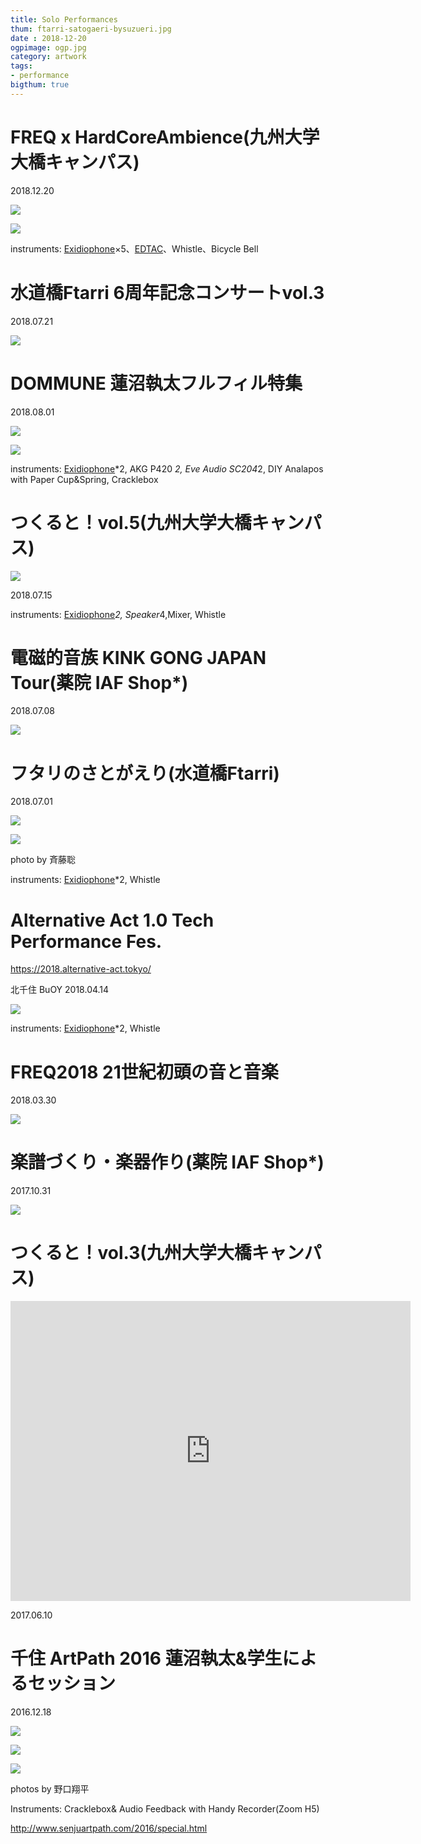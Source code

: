 ```yaml
---
title: Solo Performances
thum: ftarri-satogaeri-bysuzueri.jpg
date : 2018-12-20
ogpimage: ogp.jpg
category: artwork
tags:
- performance
bigthum: true
---
```


# FREQ x HardCoreAmbience(九州大学大橋キャンパス)

2018.12.20

![](freq-ha2.jpg)

![](freq-ha1.jpg)

instruments: [Exidiophone](/works/exidiophone)×5、[EDTAC](/works/edtac)、Whistle、Bicycle Bell

# 水道橋Ftarri 6周年記念コンサートvol.3

2018.07.21

![](ftarri-6thaniv.JPG)

# DOMMUNE 蓮沼執太フルフィル特集

2018.08.01

![](dommune1.jpg)

![](dommune2.jpg)

instruments: [Exidiophone](/works/exidiophone)*2, AKG P420 *2, Eve Audio SC204*2, DIY Analapos with Paper Cup&Spring, Cracklebox

# つくると！vol.5(九州大学大橋キャンパス)

![](tsukuruto2018.jpg)

2018.07.15

instruments: [Exidiophone](/works/exidiophone)*2, Speaker*4,Mixer, Whistle

# 電磁的音族 KINK GONG JAPAN Tour(薬院 IAF Shop*)

2018.07.08

![](kinkgong-set.JPG)


# フタリのさとがえり(水道橋Ftarri)

2018.07.01

![](ftarri-satogaeri.jpg)

![](ftarri-satogaeri-bysuzueri.jpg)

photo by 斉藤聡

instruments: [Exidiophone](/works/exidiophone)*2, Whistle

# Alternative Act 1.0 Tech Performance Fes.

https://2018.alternative-act.tokyo/

北千住 BuOY
2018.04.14

![](aa_tpf_exidiophone.jpg)

instruments: [Exidiophone](/works/exidiophone)*2, Whistle

# FREQ2018 21世紀初頭の音と音楽

2018.03.30

![](freq2018.JPG)

# 楽譜づくり・楽器作り(薬院 IAF Shop*)

2017.10.31

![](iaf_171001.jpg)

# つくると！vol.3(九州大学大橋キャンパス)

<iframe src="https://player.vimeo.com/video/228039554" width="640" height="480" frameborder="0" webkitallowfullscreen mozallowfullscreen allowfullscreen></iframe>

2017.06.10

# 千住 ArtPath 2016 蓮沼執太&学生によるセッション

2016.12.18

![](artpath_hasunuma1.jpg)

![](artpath_hasunuma2.jpg)

![](artpath_hasunuma3.jpg)

photos by 野口翔平

Instruments: Cracklebox& Audio Feedback with Handy Recorder(Zoom H5)

<http://www.senjuartpath.com/2016/special.html>
